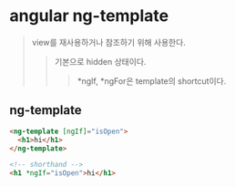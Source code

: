 # angular ng-template

> view를 재사용하거나 참조하기 위해 사용한다.
>
> > 기본으로 hidden 상태이다.
> >
> > > *ngIf, *ngFor은 template의 shortcut이다.

## ng-template

```html
<ng-template [ngIf]="isOpen">
  <h1>hi</h1>
</ng-template>

<!-- shorthand -->
<h1 *ngIf="isOpen">hi</h1>
```
